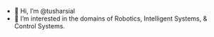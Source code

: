 - 👋 Hi, I’m @tusharsial
- 👀 I’m interested in the domains of Robotics, Intelligent Systems, & Control Systems. 



<!---
tusharsial/tusharsial is a ✨ special ✨ repository because its `README.md` (this file) appears on your GitHub profile.
You can click the Preview link to take a look at your changes.
--->
